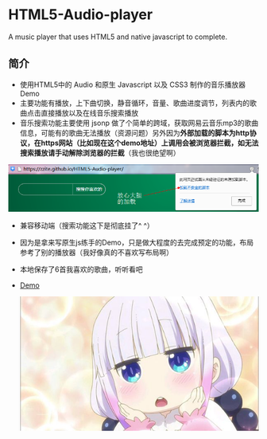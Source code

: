# HTML5-Audio-player
A music player that uses HTML5 and native javascript to complete.


## 简介

* 使用HTML5中的 Audio 和原生 Javascript 以及 CSS3 制作的音乐播放器Demo
* 主要功能有播放，上下曲切换，静音循环，音量、歌曲进度调节，列表内的歌曲点击直接播放以及在线音乐搜索播放
* 音乐搜索功能主要使用 jsonp 做了个简单的跨域，获取网易云音乐mp3的歌曲信息，可能有的歌曲无法播放（资源问题）另外因为<strong>外部加载的脚本为http协议，在https网站（比如现在这个demo地址）上调用会被浏览器拦截，如无法搜索播放请手动解除浏览器的拦截</strong>（我也很绝望啊）

![示例](img/download.jpg)
* 兼容移动端（搜索功能这下是彻底挂了^ ^）
* 因为是拿来写原生js练手的Demo，只是做大程度的去完成预定的功能，布局参考了别的播放器（我好像真的不喜欢写布局啊）
* 本地保存了6首我喜欢的歌曲，听听看吧
* [Demo](https://zzite.github.io/HTML5-Audio-player/)

  ![康娜酱](img/kangna.jpg)